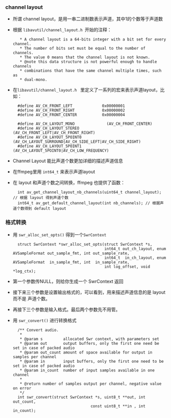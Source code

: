 ### channel layout
* 所谓 channel layout，是用一串二进制数表示声道，其中1的个数等于声道数
* 根据 `libavutil/channel_layout.h `开始的注释：

         * A channel layout is a 64-bits integer with a bit set for every channel.
         * The number of bits set must be equal to the number of channels.
         * The value 0 means that the channel layout is not known.
         * @note this data structure is not powerful enough to handle channels
         * combinations that have the same channel multiple times, such as
         * dual-mono.


* 在`libavutil/channel_layout.h ` 里定义了一系列的宏来表示声道layout，比如：

        #define AV_CH_FRONT_LEFT             0x00000001
        #define AV_CH_FRONT_RIGHT            0x00000002
        #define AV_CH_FRONT_CENTER           0x00000004

        #define AV_CH_LAYOUT_MONO              (AV_CH_FRONT_CENTER)
        #define AV_CH_LAYOUT_STEREO            (AV_CH_FRONT_LEFT|AV_CH_FRONT_RIGHT)
        #define AV_CH_LAYOUT_5POINT0           (AV_CH_LAYOUT_SURROUND|AV_CH_SIDE_LEFT|AV_CH_SIDE_RIGHT)
        #define AV_CH_LAYOUT_5POINT1           (AV_CH_LAYOUT_5POINT0|AV_CH_LOW_FREQUENCY)

* Channel Layout 能比声道个数更加详细的描述声道信息
* 在ffmpeg里用 `int64_t` 来表示声道layout
* 在 layout 和声道个数之间转换，ffmpeg 也提供了函数：

        int av_get_channel_layout_nb_channels(uint64_t channel_layout); // 根据 layout 得到声道个数
        int64_t av_get_default_channel_layout(int nb_channels); // 根据声道个数得到 default layout

### 格式转换 
* 用 `swr_alloc_set_opts()` 得到一个`SwrContext`

        struct SwrContext *swr_alloc_set_opts(struct SwrContext *s,
                                              int64_t out_ch_layout, enum AVSampleFormat out_sample_fmt, int out_sample_rate,
                                              int64_t  in_ch_layout, enum AVSampleFormat  in_sample_fmt, int  in_sample_rate,
                                              int log_offset, void *log_ctx);

* 第一个参数传NULL，则给你生成一个 SwrContext 返回
* 接下来三个参数是设置输出格式的，可以看到，用来描述声道信息的是 layout 而不是 声道个数。
* 再接下三个参数是输入格式。最后两个参数先不用管。
* 用 `swr_convert()` 进行转换格式

        /** Convert audio.
         * 
         * @param s         allocated Swr context, with parameters set
         * @param out       output buffers, only the first one need be set in case of packed audio
         * @param out_count amount of space available for output in samples per channel
         * @param in        input buffers, only the first one need to be set in case of packed audio
         * @param in_count  number of input samples available in one channel
         *      
         * @return number of samples output per channel, negative value on error
         */
        int swr_convert(struct SwrContext *s, uint8_t **out, int out_count,
                                        const uint8_t **in , int in_count);
         

